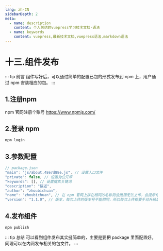 ```yaml
---
lang: zh-CN
sidebarDepth: 2
meta:
  - name: description
    content: 个人总结的vuepress学习技术文档-语法
  - name: keywords
    content: vuepress,最新技术文档,vuepress语法,markdown语法
---
```


# 十三.组件发布

::: tip 前言
组件写好后，可以通过简单的配置已包的形式发布到 npm 上，用户通过 npm 安装相应的包。
:::

## 1.注册npm

npm 官网注册个账号 https://www.npmjs.com/

## 2.登录 npm

```bash
npm login
```

## 3.参数配置
```js
// package.json
"main": "js/about.48e7d88e.js", // 设置入口文件
"private": false, // 设置为公开库
"keywords": [], // 设置搜索关键词
"description": "描述",
"author": "zhoubichuan",
"name": "zhoubichuan", // 在 npm 官网上存在相同的名称则会报错无法上传，会提示你没有权限修改此库
"version": "1.1.0", // 版本，每次上传的版本号不能相同，所以每次上传都要手动升级版本号
```

## 4.发布组件

```bash
npm publish
```

::: tip 总结
可以看到组件发布其实挺简单的，主要是要把 package 里面配置好。同理可以在内网发布相关的包文件。
:::
